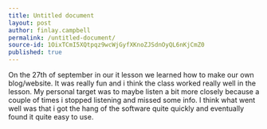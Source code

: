 ```yaml
---
title: Untitled document
layout: post
author: finlay.campbell
permalink: /untitled-document/
source-id: 1OixTCmI5XQtpqz9wcWjGyfXKnoZJSdnOyQL6nKjCmZ0
published: true
---
```

On the 27th of september in our it lesson we learned how to make our own blog/website. It was really fun and i think the class worked really well in the lesson. My personal target was to maybe listen a bit more closely because a couple of times i stopped listening and missed some info. I think what went well was that i got the hang of the software quite quickly and eventually found it quite easy to use.

